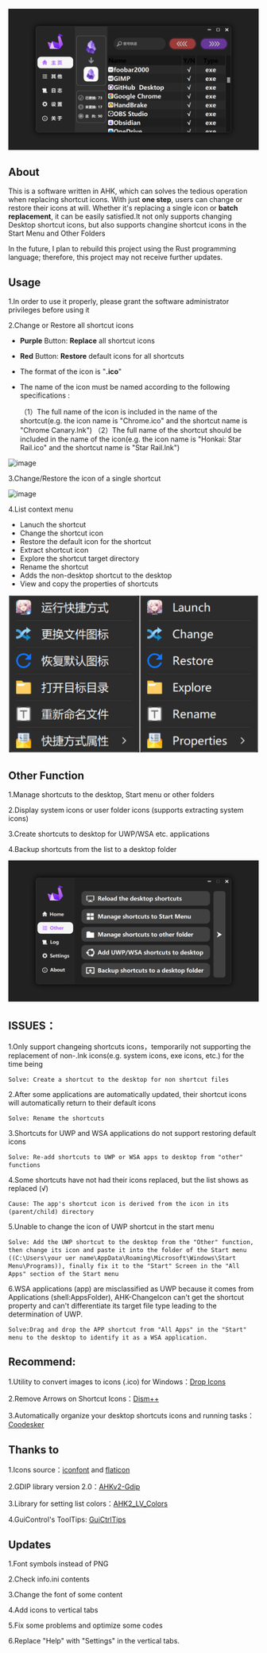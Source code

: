 ![image](https://github.com/iKineticate/AHK-ChangeIcon/blob/main/intro-images/homepage.png)

## About

This is a software written in AHK, which can solves the tedious operation when replacing shortcut icons. With just **one step**, users can change or restore their icons at will. Whether it's replacing a single icon or **batch replacement**, it can be easily satisfied.It not only supports changing Desktop shortcut icons, but also supports changine shortcut icons in the Start Menu and Other Folders

In the future, I plan to rebuild this project using the Rust programming language; therefore, this project may not receive further updates.

## Usage

1.In order to use it properly, please grant the software administrator privileges before using it

2.Change or Restore all shortcut icons
* **Purple** Button: **Replace** all shortcut icons
* **Red** Button: **Restore** default icons for all shortcuts
* The format of the icon is "**.ico**"
* The name of the icon must be named according to the following specifications :

    （1）The full name of the icon is included in the name of the shortcut(e.g. the icon name is "Chrome.ico" and the shortcut name is "Chrome Canary.lnk")
    （2）The full name of the shortcut should be included in the name of the icon(e.g. the icon name is "Honkai: Star Rail.ico" and the shortcut name is "Star Rail.lnk")

![image](https://github.com/iKineticate/AHK-ChangeIcon/blob/main/intro-images/change_and_restore.gif)

3.Change/Restore the icon of a single shortcut

![image](https://github.com/iKineticate/AHK-ChangeIcon/blob/main/intro-images/change_one.gif)

4.List context menu
*  Lanuch the shortcut
*  Change the shortcut icon
*  Restore the default icon for the shortcut
*  Extract shortcut icon
*  Explore the shortcut target directory
*  Rename the shortcut
*  Adds the non-desktop shortcut to the desktop
*  View and copy the properties of shortcuts

![image](https://github.com/iKineticate/AHK-ChangeIcon/blob/main/intro-images/menu.jpg)

## Other Function

1.Manage shortcuts to the desktop, Start menu or other folders

2.Display system icons or user folder icons (supports extracting system icons)

3.Create shortcuts to desktop for UWP/WSA etc. applications

4.Backup shortcuts from the list to a desktop folder

![image](https://github.com/iKineticate/AHK-ChangeIcon/blob/main/intro-images/other_en.png)

## ISSUES：

1.Only support changeing shortcuts icons，temporarily not supporting the replacement of non-.lnk icons(e.g. system icons, exe icons, etc.) for the time being

    Solve: Create a shortcut to the desktop for non shortcut files

2.After some applications are automatically updated, their shortcut icons will automatically return to their default icons

    Solve: Rename the shortcuts

3.Shortcuts for UWP and WSA applications do not support restoring default icons

    Solve: Re-add shortcuts to UWP or WSA apps to desktop from "other" functions

4.Some shortcuts have not had their icons replaced, but the list shows as replaced (√)

    Cause: The app's shortcut icon is derived from the icon in its (parent/child) directory

5.Unable to change the icon of UWP shortcut in the start menu

    Solve: Add the UWP shortcut to the desktop from the "Other" function, then change its icon and paste it into the folder of the Start menu ((C:\Users\your uer name\AppData\Roaming\Microsoft\Windows\Start Menu\Programs)), finally fix it to the "Start" Screen in the "All Apps" section of the Start menu

6.WSA applications (app) are misclassified as UWP because it comes from Applications (shell:AppsFolder), AHK-ChangeIcon can't get the shortcut property and can't differentiate its target file type leading to the determination of UWP.

    Solve:Drag and drop the APP shortcut from "All Apps" in the "Start" menu to the desktop to identify it as a WSA application.

## Recommend:

1.Utility to convert images to icons (.ico) for Windows：[Drop Icons](https://github.com/genesistoxical/drop-icons)

2.Remove Arrows on Shortcut Icons：[Dism++](https://github.com/Chuyu-Team/Dism-Multi-language)

3.Automatically organize your desktop shortcuts icons and running tasks：[Coodesker](https://www.coodesker.com)

## Thanks to

1.Icons source：[iconfont](https://www.iconfont.cn) and [flaticon](https://www.flaticon.com/)

2.GDIP library version 2.0：[AHKv2-Gdip](https://github.com/buliasz/AHKv2-Gdip)

3.Library for setting list colors：[AHK2_LV_Colors](https://github.com/AHK-just-me/AHK2_LV_Colors)

4.GuiControl's ToolTips: [GuiCtrlTips](https://www.autohotkey.com/boards/viewtopic.php?f=83&t=116218)

## Updates

1.Font symbols instead of PNG

2.Check info.ini contents

3.Change the font of some content

4.Add icons to vertical tabs

5.Fix some problems and optimize some codes

6.Replace "Help" with "Settings" in the vertical tabs.